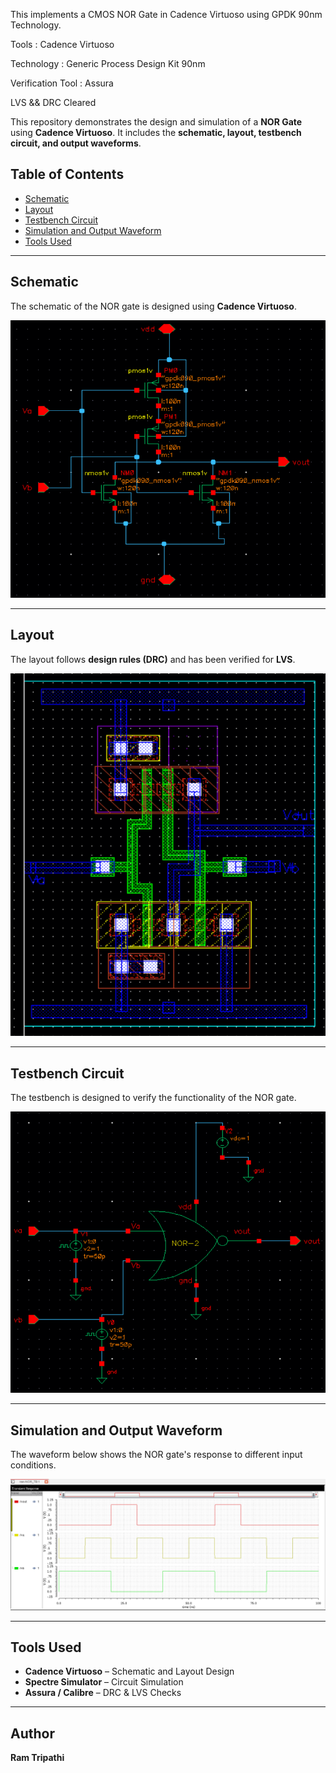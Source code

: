 This implements a CMOS NOR Gate in Cadence Virtuoso using GPDK 90nm Technology.

Tools : Cadence Virtuoso

Technology : Generic Process Design Kit 90nm

Verification Tool : Assura

LVS && DRC Cleared



This repository demonstrates the design and simulation of a **NOR Gate** using **Cadence Virtuoso**. It includes the **schematic, layout, testbench circuit, and output waveforms**.  

## Table of Contents  
- [Schematic](#schematic)  
- [Layout](#layout)  
- [Testbench Circuit](#testbench-circuit)  
- [Simulation and Output Waveform](#simulation-and-output-waveform)  
- [Tools Used](#tools-used)  

---

## Schematic  
The schematic of the NOR gate is designed using **Cadence Virtuoso**.  

![Schematic](CMOS_NOR.png)  

---

## Layout  
The layout follows **design rules (DRC)** and has been verified for **LVS**.  

![Layout](NOR_gate_Layout.png)  

---

## Testbench Circuit  
The testbench is designed to verify the functionality of the NOR gate.  

![Testbench](NOR_gate_simulation_circuit.png)  

---

## Simulation and Output Waveform  
The waveform below shows the NOR gate's response to different input conditions.  

![Output Waveform](NOR_Gate_Transient_Analysis.png)  

---

## Tools Used  
- **Cadence Virtuoso** – Schematic and Layout Design  
- **Spectre Simulator** – Circuit Simulation  
- **Assura / Calibre** – DRC & LVS Checks  

---

## Author  
**Ram Tripathi**  


